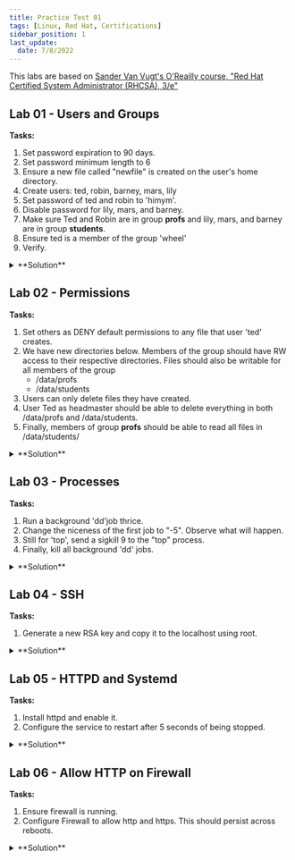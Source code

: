 ```yaml
---
title: Practice Test 01
tags: [Linux, Red Hat, Certifications]
sidebar_position: 1
last_update:
  date: 7/8/2022
---
```


<!-- ***************************************************************************************************************************** -->

<!-- NOTE: If you're going to update this, make sure to comment out "last_update" and "date" in the first few lines. -->

<!-- ***************************************************************************************************************************** -->

This labs are based on [Sander Van Vugt's O'Reailly course, "Red Hat Certified System Administrator (RHCSA), 3/e"](https://www.oreilly.com/videos/red-hat-certified/9780135656495/)


## Lab 01 - Users and Groups

**Tasks:**

1. Set password expiration to 90 days.
2. Set password minimum length to 6
3. Ensure a new file called "newfile" is created on the user's home directory.
4. Create users: ted, robin, barney, mars, lily
5. Set password of ted and robin to 'himym'.
6. Disable password for lily, mars, and barney.
7. Make sure Ted and Robin are in group **profs** and lily, mars, and barney are in group **students**.
8. Ensure ted is a member of the group 'wheel'
9. Verify.

<details>
  <summary> **Solution** </summary>

Start with the settings for new users, for 1 and 2.


```bash
$ sudo vim /etc/login.defs

PASS_MAX_DAYS   90
PASS_MIN_DAYS   0
PASS_MIN_LEN    6
PASS_WARN_AGE   7
```

For 5, create the file in the /etc/skel.


```bash
$ sudo touch /etc/skel/newfile
```

Create users: 


```bash
$ sudo useradd ted
$ sudo useradd robin
$ sudo useradd barney
$ sudo useradd mars 
$ sudo useradd lily
```

Set password for ted and robin to 'himym'

```bash
sudo echo himym | passwd --stdin ted
sudo echo himym | passwd --stdin robin
```

Disable password for lily, mars, and barney. To disable passwords, we can "lock" them by using the '-l' flag.

```bash
passwd -l lily
passwd -l mars
passwd -l barney
```

Make sure Ted and Robin are in group **profs** and lily, mars, and barney are in group **students**. Create the group first.
```groupadd profs
groupadd profs
groupadd students
```

Add the users to their approriate groups.

```bash
usermod -aG profs ted
usermod -aG profs robin
usermod -aG students lily
usermod -aG students mars
usermod -aG students barney
```

Verify.

```bash
$ id ted
uid=1001(ted) gid=1001(ted) groups=1001(ted),10(wheel),1006(profs)

$ id robin
uid=1002(robin) gid=1002(robin) groups=1002(robin),1006(profs)

$ id lily
uid=1005(lily) gid=1005(lily) groups=1005(lily),1007(students)

$ id mars
uid=1004(mars) gid=1004(mars) groups=1004(mars),1007(students)

$ id barney
uid=1003(barney) gid=1003(barney) groups=1003(barney),1007(students)
```

</details>

## Lab 02 - Permissions

**Tasks:**

1. Set others as DENY default permissions to any file that user 'ted' creates.
2. We have new directories below. Members of the group should have RW access to their respective directories. Files should also be writable for all members of the group
    - /data/profs
    - /data/students
3. Users can only delete files they have created.
4. User Ted as headmaster should be able to delete everything in both /data/profs and  /data/students.
5. Finally, members of group **profs** should be able to read all files in /data/students/

<details>
  <summary> **Solution** </summary>

Set user-specific umask 007 for the user 'ted'. This ensures that the User and Group has access to any files that the user creates, but Others don't have access to it.

```bash
$ sudo vim /home/ted/.bash_profile

umask 007
```

Test this.

```bash
$ su - ted
$ touch others-cant-access-this.txt
$ ll others-cant-access-this.txt
-rw-rw----. 1 ted ted 0 Mar 12 15:26 others-cant-access-this.txt
```

Create the new directories.

```bash
$ mkdir -p /data/{profs,students}
$ ll /data/
total 0
drwxr-xr-x. 2 root root 6 Mar 12 15:28 profs
drwxr-xr-x. 2 root root 6 Mar 12 15:28 students
```

Change permissions for the two directories. Note that the **sticky bit** restricts who can delete files in a directory.

```bash
$ sudo chmod 3770 /data/profs
$ sudo chmod 3770 /data/students
$ ll /data
total 0
drwxrws--T. 2 root root 6 Mar 12 15:28 profs
drwxrws--T. 2 root root 6 Mar 12 15:28 students
```

At this point, the members have RW access to files inside their respective directories. In the next step, we need to grant user 'ted' rights to delete all files inside both directory.

To do this with sticky bit enabled for both directories (recall that the sticky bits only allow members to delete the files that they have created), we need to give user 'Ted' ownership of both directories.

```bash
$ sudo chown ted:students /data/students/
$ sudo chown ted:profs /data/profs
$ ll /data/
total 0
drwxrws--T. 2 ted profs    6 Mar 12 15:28 profs
drwxrws--T. 2 ted students 6 Mar 12 15:28 students
```

Finally, to provide members of the group **profs** read access to all the files in /data/students, we need configure ACLs.

```bash
$ setfacl -m d:g:profs:rx /data/students/
```

To verify,

```bash
$ cd /data/students
$ getfacl .

# file: .
# owner: ted
# group: students
# flags: -st
user::rwx
group::rwx
other::---
default:user::rwx
default:group::rwx
default:group:profs:r-x
default:mask::rwx
default:other::---

```

</details>



## Lab 03 - Processes 

**Tasks:**

1. Run a background 'dd'job thrice.
2. Change the niceness of the first job to "-5". Observe what will happen.
3. Still for 'top', send a sigkill 9 to the "top" process.
4. Finally, kill all background 'dd' jobs.

<details>
  <summary> **Solution** </summary>

Run the command below, hit Ctrl-z then type **bg** to run the job in the background.

```bash
$ dd if=/dev/zero of=/dev/null
^Z
[1]+  Stopped                 dd if=/dev/zero of=/dev/null

$ bg
[1]+ dd if=/dev/zero of=/dev/null &
```

To verify that it's running,

```bash
$ jobs

[1]+  Running                 dd if=/dev/zero of=/dev/null &
```

Repeat this two more times.

```bash
$ dd if=/dev/zero of=/dev/null
^Z
[2]+  Stopped                 dd if=/dev/zero of=/dev/null

$ bg
[2]+ dd if=/dev/zero of=/dev/null &

$ dd if=/dev/zero of=/dev/null
^Z
[3]+  Stopped                 dd if=/dev/zero of=/dev/null

$ bg
[3]+ dd if=/dev/zero of=/dev/null &
```

Verify.

```bash
$ jobs

[1]   Running                 dd if=/dev/zero of=/dev/null &
[2]-  Running                 dd if=/dev/zero of=/dev/null &
[3]+  Running                 dd if=/dev/zero of=/dev/null &
```

To change the niceness of the first job, run **top** then hit **r** to renice the value to "-5".

![](/img/docs/plabsrenice.png)

![](/img/docs/plabsrenice2.png)

We can now see that the cpu utilization of the first job has increased to 50%.

![](/img/docs/plabsrenice3.png)

Still from 'top', send a sigkill signal by pressing 'k' and enter the process ID of 'top' then on the next, enter '9'.

![](/img/docs/plabsrenice4.png)

Press enter multiple times. We'll see that the screen didn't immediately cleared.

![](/img/docs/plabsrenice5.png)
![](/img/docs/plabsrenice6.png)

Finally, kill all background 'dd' jobs.

```bash
$ jobs
[1]   Running                 dd if=/dev/zero of=/dev/null &
[2]-  Running                 dd if=/dev/zero of=/dev/null &
[3]+  Running                 dd if=/dev/zero of=/dev/null &

$ killall dd
$ jobs
[1]   Terminated              dd if=/dev/zero of=/dev/null
[2]-  Terminated              dd if=/dev/zero of=/dev/null
[3]+  Terminated              dd if=/dev/zero of=/dev/null

```

</details>



## Lab 04 - SSH

**Tasks:**
 
1. Generate a new RSA key and copy it to the localhost using root.

<details>
  <summary> **Solution** </summary>

Generate the keygen.

```bash
$ ssh-keygen
```

Before we can copy it to the localhost, we must first enable key-based authentication temporarily. Edit the /etc/ssh/sshd_config and add the **AllowUsers**. Restart sshd afterwards.

```bash
$ sudoedit /etc/ssh/sshd_config

AllowUsers root
```

```bash
$ sudo systemctl restart sshd
```

You should now be able to copy the recently generated RSA key to the localhost.

```bash
$ ssh-copy-id localhost
```

</details>



## Lab 05 - HTTPD and Systemd

**Tasks:**

1. Install httpd and enable it.
2. Configure the service to restart after 5 seconds of being stopped.

<details>
  <summary> **Solution** </summary>

Install and enable httpd.

```bash
$ sudo yum install -y httpd
$ sudo systemctl enable --now httpd
$ sudo systemctl status httpd
```

Configure the service to restart after 5 seconds of being stopped.

```bash
$ systemctl edit httpd

[service]
Restart=always
RestartSec=5s
```

Reload the daemon.

```bash
$ systemctl daemon-reload
```

Enable and restart httpd again. Verify status.

```bash
$ sudo systemctl enable --now httpd
$ sudo systemctl status httpd
```

Kill the httpd service and verify status. The **Active** line should now show 'activatin' which means systemd is waiting for the 5 seconds timeout before it restarts the service.

```bash
$ killall httpd
$ sudo systemctl status httpd

● httpd.service - The Apache HTTP Server
   Loaded: loaded (/usr/lib/systemd/system/httpd.service; enabled; vendor preset: disabled)
  Drop-In: /etc/systemd/system/httpd.service.d
           └─override.conf
   Active: activating (auto-restart) since Sat 2022-03-12 17:02:32 UTC; 1s ago

```

</details>



## Lab 06 - Allow HTTP on Firewall

**Tasks:**

1. Ensure firewall is running.
2. Configure Firewall to allow http and https. This should persist across reboots.

<details>
  <summary> **Solution** </summary>

Check the firewall.

```bash
$ firewall-cmd --list-all
```

Configure Firewall to allow http. This should persist across reboots.

```bash
$ firewall-cmd --add-service={http,https}
$ firewall-cmd --add-service={http,https} --permanent
```

Verify.

```bash
firewall-cmd --list-all
public (active)
  target: default
  icmp-block-inversion: no
  interfaces: eth0
  sources:
  services: cockpit dhcpv6-client http https ssh
  ports:
  protocols:
  forward: no
  masquerade: no
  forward-ports:
  source-ports:
  icmp-blocks:
  rich rules:
```

Restart firewall and verify again.

```bash
$ sudo systemctl restart  firewalld.service
```

```bash
$ firewall-cmd --list-all
public (active)
  target: default
  icmp-block-inversion: no
  interfaces: eth0
  sources:
  services: cockpit dhcpv6-client http https ssh
  ports:
  protocols:
  forward: no
  masquerade: no
  forward-ports:
  source-ports:
  icmp-blocks:
  rich rules:
```

</details>


